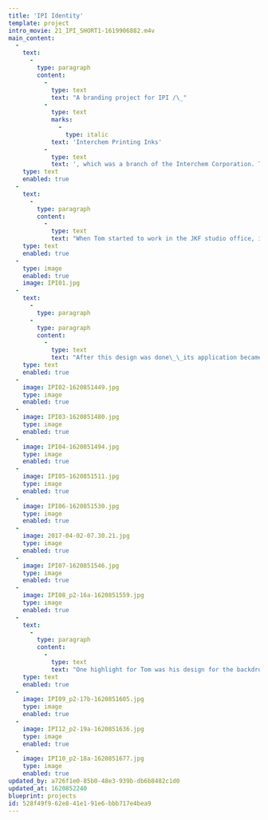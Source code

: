 ```yaml
---
title: 'IPI Identity'
template: project
intro_movie: 21_IPI_SHORT1-1619906882.m4v
main_content:
  -
    text:
      -
        type: paragraph
        content:
          -
            type: text
            text: "A branding project for IPI /\_"
          -
            type: text
            marks:
              -
                type: italic
            text: 'Interchem Printing Inks'
          -
            type: text
            text: ', which was a branch of the Interchem Corporation. This was a major client for J. K. Fogleman Associates in Morristown, NJ (1965-67) to which Tom became a major contributor.'
    type: text
    enabled: true
  -
    text:
      -
        type: paragraph
        content:
          -
            type: text
            text: "When Tom started to work in the JKF studio office, in 1965, this branding project was one of the first assignments he was to get involved with. This project, under the experience direction of James Fogleman, was Tom’ first assignment, which was to design the logo for IPI with the plan to start using the symbol as the company’s center for the development of its corporate identity. The logo design prioritized identity of letters but placed within a square these parts played out subtle ideas representing the printing technology: the use of one “color” for the logo suggesting a printed form with letters reversed our in white where ink had no ink; the use of an “ink-well” at the top of the lowercase letter “i” to suggest being filled with ink; the top of the logo referencing a letterpress surface for paper to drop on.\_"
    type: text
    enabled: true
  -
    type: image
    enabled: true
    image: IPI01.jpg
  -
    text:
      -
        type: paragraph
      -
        type: paragraph
        content:
          -
            type: text
            text: "After this design was done\_\_its application became an integral part for IPI’s identity design. Under Jim Fogleman’s direction Tom played an integral role in the development of IPI’s identity development, which established itself over time via the applications and control of the logo design. There were many applications Tom worked, ranging from IPI’s stationary, to a variety of promotional materials, the covers for various printing ink manuals and the labels for the ink products IPI produced."
    type: text
    enabled: true
  -
    image: IPI02-1620851449.jpg
    type: image
    enabled: true
  -
    image: IPI03-1620851480.jpg
    type: image
    enabled: true
  -
    image: IPI04-1620851494.jpg
    type: image
    enabled: true
  -
    image: IPI05-1620851511.jpg
    type: image
    enabled: true
  -
    image: IPI06-1620851530.jpg
    type: image
    enabled: true
  -
    image: 2017-04-02-07.30.21.jpg
    type: image
    enabled: true
  -
    image: IPI07-1620851546.jpg
    type: image
    enabled: true
  -
    image: IPI08_p2-16a-1620851559.jpg
    type: image
    enabled: true
  -
    text:
      -
        type: paragraph
        content:
          -
            type: text
            text: "One highlight for Tom was his design for the backdrops of IPI’s exhibit as part of an enormous industrial marketing event held in New York City, 1967. These backdrops were clearly inspired by the tutelage of his favorite faculty, Norman Ives, and his work during his recent studies at Yale.\_"
    type: text
    enabled: true
  -
    image: IPI09_p2-17b-1620851605.jpg
    type: image
    enabled: true
  -
    image: IPI12_p2-19a-1620851636.jpg
    type: image
    enabled: true
  -
    image: IPI10_p2-18a-1620851677.jpg
    type: image
    enabled: true
updated_by: a726f1e0-85b0-48e3-939b-db6b8482c1d0
updated_at: 1620852240
blueprint: projects
id: 528f49f9-62e8-41e1-91e6-bbb717e4bea9
---
```

